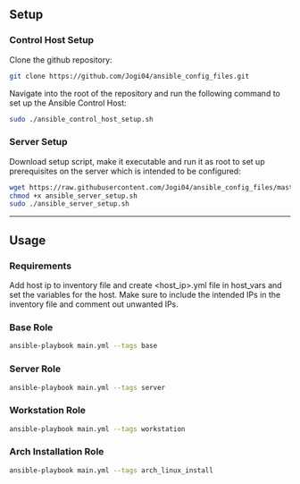 ## Setup

### Control Host Setup
Clone the github repository:
```bash
git clone https://github.com/Jogi04/ansible_config_files.git
```
Navigate into the root of the repository and run the following command to set up the Ansible Control Host:
```bash
sudo ./ansible_control_host_setup.sh
```

### Server Setup
Download setup script, make it executable and run it as root to set up prerequisites on the server which is intended to be configured:
```bash
wget https://raw.githubusercontent.com/Jogi04/ansible_config_files/master/ansible_server_setup.sh
chmod +x ansible_server_setup.sh
sudo ./ansible_server_setup.sh
```
---

## Usage

### Requirements
Add host ip to inventory file and create <host_ip>.yml file in host_vars and set the variables for the host.
Make sure to include the intended IPs in the inventory file and comment out unwanted IPs.

### Base Role
```bash
ansible-playbook main.yml --tags base
```

### Server Role
```bash
ansible-playbook main.yml --tags server
```

### Workstation Role
```bash
ansible-playbook main.yml --tags workstation
```

### Arch Installation Role
```bash
ansible-playbook main.yml --tags arch_linux_install
```
